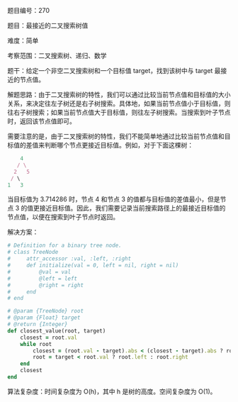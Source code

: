题目编号：270

题目：最接近的二叉搜索树值

难度：简单

考察范围：二叉搜索树、递归、数学

题干：给定一个非空二叉搜索树和一个目标值 target，找到该树中与 target 最接近的节点值。

解题思路：由于二叉搜索树的特性，我们可以通过比较当前节点值和目标值的大小关系，来决定往左子树还是右子树搜索。具体地，如果当前节点值小于目标值，则往右子树搜索；如果当前节点值大于目标值，则往左子树搜索。当搜索到叶子节点时，返回该节点值即可。

需要注意的是，由于二叉搜索树的特性，我们不能简单地通过比较当前节点值和目标值的差值来判断哪个节点更接近目标值。例如，对于下面这棵树：

```ruby
    4
   / \
  2   5
 / \
1   3
```

当目标值为 3.714286 时，节点 4 和节点 3 的值都与目标值的差值最小，但是节点 3 的值更接近目标值。因此，我们需要记录当前搜索路径上的最接近目标值的节点值，以便在搜索到叶子节点时返回。

解决方案：

```ruby
# Definition for a binary tree node.
# class TreeNode
#     attr_accessor :val, :left, :right
#     def initialize(val = 0, left = nil, right = nil)
#         @val = val
#         @left = left
#         @right = right
#     end
# end

# @param {TreeNode} root
# @param {Float} target
# @return {Integer}
def closest_value(root, target)
    closest = root.val
    while root
        closest = (root.val - target).abs < (closest - target).abs ? root.val : closest
        root = target < root.val ? root.left : root.right
    end
    closest
end
```

算法复杂度：时间复杂度为 O(h)，其中 h 是树的高度。空间复杂度为 O(1)。